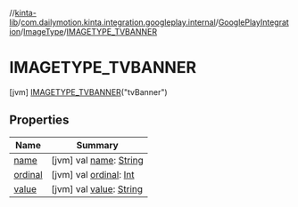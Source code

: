 //[kinta-lib](../../../../../index.md)/[com.dailymotion.kinta.integration.googleplay.internal](../../../index.md)/[GooglePlayIntegration](../../index.md)/[ImageType](../index.md)/[IMAGETYPE_TVBANNER](index.md)



# IMAGETYPE_TVBANNER  
 [jvm] [IMAGETYPE_TVBANNER](index.md)("tvBanner")  
   


## Properties  
  
|  Name |  Summary | 
|---|---|
| <a name="com.dailymotion.kinta.integration.googleplay.internal/GooglePlayIntegration.ImageType.IMAGETYPE_TVBANNER/name/#/PointingToDeclaration/"></a>[name](name.md)| <a name="com.dailymotion.kinta.integration.googleplay.internal/GooglePlayIntegration.ImageType.IMAGETYPE_TVBANNER/name/#/PointingToDeclaration/"></a> [jvm] val [name](name.md): [String](https://kotlinlang.org/api/latest/jvm/stdlib/kotlin/-string/index.html)   <br>|
| <a name="com.dailymotion.kinta.integration.googleplay.internal/GooglePlayIntegration.ImageType.IMAGETYPE_TVBANNER/ordinal/#/PointingToDeclaration/"></a>[ordinal](ordinal.md)| <a name="com.dailymotion.kinta.integration.googleplay.internal/GooglePlayIntegration.ImageType.IMAGETYPE_TVBANNER/ordinal/#/PointingToDeclaration/"></a> [jvm] val [ordinal](ordinal.md): [Int](https://kotlinlang.org/api/latest/jvm/stdlib/kotlin/-int/index.html)   <br>|
| <a name="com.dailymotion.kinta.integration.googleplay.internal/GooglePlayIntegration.ImageType.IMAGETYPE_TVBANNER/value/#/PointingToDeclaration/"></a>[value](value.md)| <a name="com.dailymotion.kinta.integration.googleplay.internal/GooglePlayIntegration.ImageType.IMAGETYPE_TVBANNER/value/#/PointingToDeclaration/"></a> [jvm] val [value](value.md): [String](https://kotlinlang.org/api/latest/jvm/stdlib/kotlin/-string/index.html)   <br>|

